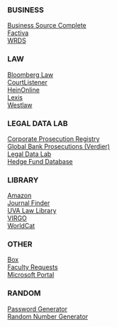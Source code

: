 ### BUSINESS
<a href="https://proxy01.its.virginia.edu/login?url=http://search.ebscohost.com/login.aspx?authtype=ip,uid&profile=ehost&defaultdb=bth">Business Source Complete</a><br/> 
<a href="https://proxy01.its.virginia.edu/login?url=https://global.factiva.com/en/sess/login.asp?xsid=S003cbsYXmnNdmnMDItMDIoMDAp5DByMU38ODJ9RcyqUUFBQUFBQUFBQUFBQUFBQUFBQUFBQUFBQUFBQUFBQUFBQUEA">Factiva</a><br/>
<a href="https://wrds-www.wharton.upenn.edu/">WRDS</a><br/>

### LAW
<a href="http://www.bloomberglaw.com/">Bloomberg Law</a><br/>
<a href="https://www.courtlistener.com/">CourtListener</a><br/>
<a href="http://proxy.its.virginia.edu/login?url=https://heinonline.org/HOL/Welcome">HeinOnline</a><br/>
<a href="http://lawschool.lexis.com/">Lexis</a><br/>
<a href="https://lawschool.thomsonreuters.com/">Westlaw</a><br/>

### LEGAL DATA LAB
<a href="http://lib.law.virginia.edu/Garrett/corporate-prosecution-registry/index.html">Corporate Prosecution Registry</a><br/>
<a href="http://legaldatalab.law.virginia.edu/global-bank-prosecutions/">Global Bank Prosecutions (Verdier)</a><br/>
<a href="http://legaldatalab.law.virginia.edu/">Legal Data Lab</a><br/>
<a href="http://lib.law.virginia.edu/hedge_funds/">Hedge Fund Database</a><br/>

### LIBRARY
<a href="https://www.amazon.com/">Amazon</a><br/>
<a href="https://guides.lib.virginia.edu/journalfinder">Journal Finder</a><br/>
<a href="https://www.law.virginia.edu/library">UVA Law Library</a><br/>
<a href="https://search.lib.virginia.edu/">VIRGO</a><br/>
<a href="https://firstsearch.oclc.org/WebZ/FSPrefs?entityjsdetect=:javascript=true:screensize=large:sessionid=fsapp4-37337-k577xljr-g4rpth:entitypagenum=1:0">WorldCat</a><br/>

### OTHER
<a href="https://virginia.account.box.com/login">Box</a><br/>
<a href="https://virginia-law.libwizard.com/f/facdelivery">Faculty Requests</a><br/>
<a href="https://login.microsoftonline.com">Microsoft Portal</a><br/>

### RANDOM
<a href="https://passwordsgenerator.net/">Password Generator</a><br/>
<a href="https://www.random.org/">Random Number Generator</a><br/>
